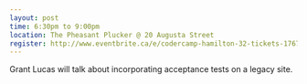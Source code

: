 ```yaml
---
layout: post
time: 6:30pm to 9:00pm
location: The Pheasant Plucker @ 20 Augusta Street
register: http://www.eventbrite.ca/e/codercamp-hamilton-32-tickets-17672760703
---
```


Grant Lucas will talk about incorporating acceptance tests on a legacy site.
